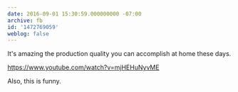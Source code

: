 ```yaml
---
date: 2016-09-01 15:30:59.000000000 -07:00
archive: fb
id: '1472769059'
weblog: false
---
```


It's amazing the production quality you can accomplish at home these days.

https://www.youtube.com/watch?v=mjHEHuNyvME

Also, this is funny.
